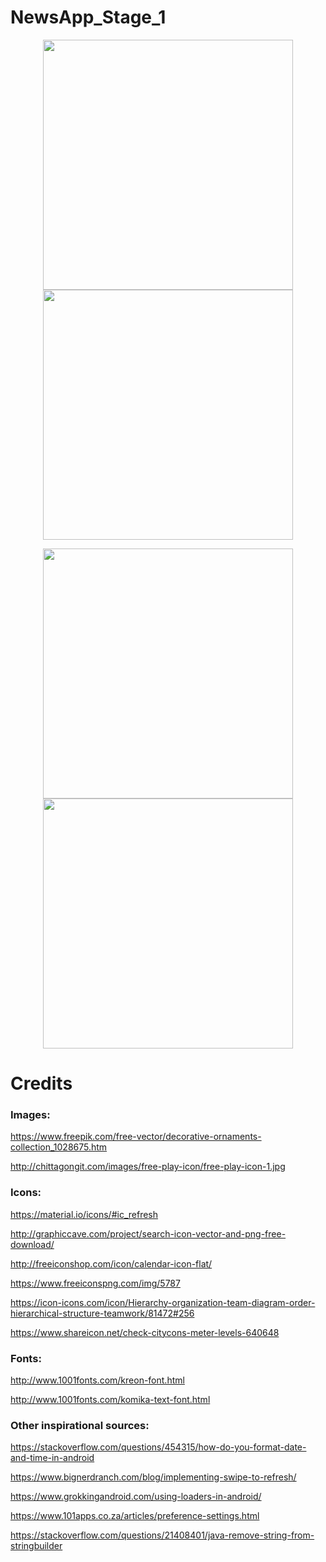 # NewsApp_Stage_1

<p align="middle">
  <img src="../master/app/src/main/res/raw/portrait1.jpg" width="400" />
  <img src="../master/app/src/main/res/raw/portrait2.jpg" width="400" /> 
</p>

<p align="middle">
  <img src="../master/app/src/main/res/raw/portrait3.jpg" width="400" />
  <img src="../master/app/src/main/res/raw/portrait4.jpg" width="400" /> 
</p>

# Credits

### Images:

https://www.freepik.com/free-vector/decorative-ornaments-collection_1028675.htm

http://chittagongit.com/images/free-play-icon/free-play-icon-1.jpg

### Icons:

https://material.io/icons/#ic_refresh

http://graphiccave.com/project/search-icon-vector-and-png-free-download/

http://freeiconshop.com/icon/calendar-icon-flat/

https://www.freeiconspng.com/img/5787

https://icon-icons.com/icon/Hierarchy-organization-team-diagram-order-hierarchical-structure-teamwork/81472#256

https://www.shareicon.net/check-citycons-meter-levels-640648

### Fonts:

http://www.1001fonts.com/kreon-font.html

http://www.1001fonts.com/komika-text-font.html

### Other inspirational sources:

https://stackoverflow.com/questions/454315/how-do-you-format-date-and-time-in-android

https://www.bignerdranch.com/blog/implementing-swipe-to-refresh/

https://www.grokkingandroid.com/using-loaders-in-android/

https://www.101apps.co.za/articles/preference-settings.html

https://stackoverflow.com/questions/21408401/java-remove-string-from-stringbuilder


